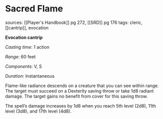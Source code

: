 # Sacred Flame
sources: [[Player's Handbook]] pg 272, [[SRD]] pg 176
tags: cleric, [[cantrip]], evocation

**Evocation cantrip**

*Casting time*: 1 action

*Range*: 60 feet

*Components*: V, S

*Duration*: Instantaneous

Flame-like radiance descends on a creature that you can see within range. The target must succeed on a Dexterity saving throw or take 1d8 radiant damage. The target gains no benefit from cover for this saving throw.

The spell’s damage increases by 1d8 when you reach 5th level (2d8), 11th level (3d8), and 17th level (4d8).
